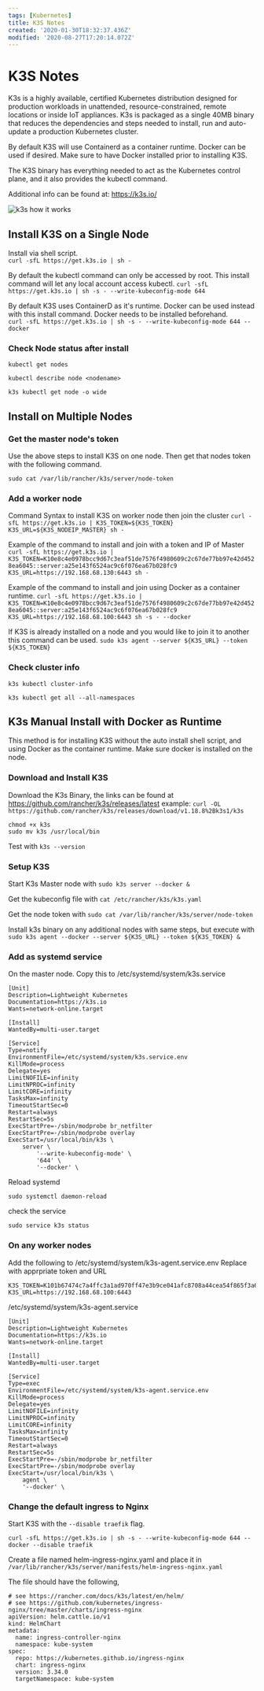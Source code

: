 ```yaml
---
tags: [Kubernetes]
title: K3S Notes
created: '2020-01-30T18:32:37.436Z'
modified: '2020-08-27T17:20:14.072Z'
---
```


# K3S Notes

K3s is a highly available, certified Kubernetes distribution designed for production workloads in unattended, resource-constrained, remote locations or inside IoT appliances. K3s is packaged as a single 40MB binary that reduces the dependencies and steps needed to install, run and auto-update a production Kubernetes cluster.

By default K3S will use Containerd as a container runtime.  Docker can be used if desired.  Make sure to have Docker installed prior to installing K3S.

The K3S binary has everything needed to act as the Kubernetes control plane, and it also provides the kubectl command. 

Additional info can be found at: https://k3s.io/

![k3s how it works](../attachments/how-it-works-k3s.svg)

## Install K3S on a Single Node
Install via shell script.  
`curl -sfL https://get.k3s.io | sh -`

By default the kubectl command can only be accessed by root.  This install command will let any local account access kubectl. 
`curl -sfL https://get.k3s.io | sh -s - --write-kubeconfig-mode 644`

By default K3S uses ContainerD as it's runtime.  Docker can be used instead with this install command.  Docker needs to be installed beforehand.  
`curl -sfL https://get.k3s.io | sh -s - --write-kubeconfig-mode 644 --docker`

### Check Node status after install 
`kubectl get nodes`

`kubectl describe node <nodename>`

`k3s kubectl get node -o wide`

## Install on Multiple Nodes

### Get the master node's token

Use the above steps to install K3S on one node.  Then get that nodes token with the following command. 

`sudo cat /var/lib/rancher/k3s/server/node-token`

### Add a worker node
Command Syntax to install K3S on worker node then join the cluster
`curl -sfL https://get.k3s.io | K3S_TOKEN=${K3S_TOKEN} K3S_URL=${K3S_NODEIP_MASTER} sh -`

Example of the command to install and join with a token and IP of Master
`curl -sfL https://get.k3s.io | K3S_TOKEN=K10e8c4e0978bcc9d67c3eaf51de7576f4980609c2c67de77bb97e42d4528ea6045::server:a25e143f6524ac9c6f076ea67b028fc9 K3S_URL=https://192.168.68.130:6443 sh -`

Example of the command to install and join using Docker as a container runtime. 
`curl -sfL https://get.k3s.io | K3S_TOKEN=K10e8c4e0978bcc9d67c3eaf51de7576f4980609c2c67de77bb97e42d4528ea6045::server:a25e143f6524ac9c6f076ea67b028fc9 K3S_URL=https://192.168.68.100:6443 sh -s - --docker`

If K3S is already installed on a node and you would like to join it to another this command can be used. 
`sudo k3s agent --server ${K3S_URL} --token ${K3S_TOKEN}`

### Check cluster info
`k3s kubectl cluster-info`

`k3s kubectl get all --all-namespaces`



## K3s Manual Install with Docker as Runtime

This method is for installing K3S without the auto install shell script, and using Docker as the container runtime. Make sure docker is installed on the node.

### Download and Install K3S
Download the K3s Binary, the links can be found at https://github.com/rancher/k3s/releases/latest
example:
`curl -OL https://github.com/rancher/k3s/releases/download/v1.18.8%2Bk3s1/k3s`

```
chmod +x k3s 
sudo mv k3s /usr/local/bin
```

Test with 
`k3s --version`

### Setup K3S

Start K3s Master node with
`sudo k3s server --docker &`

Get the kubeconfig file with
`cat /etc/rancher/k3s/k3s.yaml`

Get the node token with
`sudo cat /var/lib/rancher/k3s/server/node-token`

Install k3s binary on any additional nodes with same steps, but execute with
`sudo k3s agent --docker --server ${K3S_URL} --token ${K3S_TOKEN} &`


### Add as systemd service

On the master node.
Copy this to /etc/systemd/system/k3s.service

```
[Unit]
Description=Lightweight Kubernetes
Documentation=https://k3s.io
Wants=network-online.target

[Install]
WantedBy=multi-user.target

[Service]
Type=notify
EnvironmentFile=/etc/systemd/system/k3s.service.env
KillMode=process
Delegate=yes
LimitNOFILE=infinity
LimitNPROC=infinity
LimitCORE=infinity
TasksMax=infinity
TimeoutStartSec=0
Restart=always
RestartSec=5s
ExecStartPre=-/sbin/modprobe br_netfilter
ExecStartPre=-/sbin/modprobe overlay
ExecStart=/usr/local/bin/k3s \
	server \
		'--write-kubeconfig-mode' \
		'644' \
		'--docker' \
```

Reload systemd

`sudo systemctl daemon-reload`

check the service

`sudo service k3s status`


### On any worker nodes

Add the following to /etc/systemd/system/k3s-agent.service.env 
Replace with apprpriate token and URL

```
K3S_TOKEN=K101b67474c7a4ffc3a1ad970ff47e3b9ce041afc8708a44cea54f865f3a6b28e52::server:3f88109869142782e1ee156cccf84d5c
K3S_URL=https://192.168.68.100:6443
```

/etc/systemd/system/k3s-agent.service
```
[Unit]
Description=Lightweight Kubernetes
Documentation=https://k3s.io
Wants=network-online.target

[Install]
WantedBy=multi-user.target

[Service]
Type=exec
EnvironmentFile=/etc/systemd/system/k3s-agent.service.env
KillMode=process
Delegate=yes
LimitNOFILE=infinity
LimitNPROC=infinity
LimitCORE=infinity
TasksMax=infinity
TimeoutStartSec=0
Restart=always
RestartSec=5s
ExecStartPre=-/sbin/modprobe br_netfilter
ExecStartPre=-/sbin/modprobe overlay
ExecStart=/usr/local/bin/k3s \
	agent \
	'--docker' \
```


### Change the default ingress to Nginx

Start K3S with the `--disable traefik` flag.  

`curl -sfL https://get.k3s.io | sh -s - --write-kubeconfig-mode 644 --docker --disable traefik`

Create a file named helm-ingress-nginx.yaml and place it in `/var/lib/rancher/k3s/server/manifests/helm-ingress-nginx.yaml`

The file should have the following, 

```
# see https://rancher.com/docs/k3s/latest/en/helm/  
# see https://github.com/kubernetes/ingress-nginx/tree/master/charts/ingress-nginx  
apiVersion: helm.cattle.io/v1  
kind: HelmChart  
metadata:  
  name: ingress-controller-nginx  
  namespace: kube-system  
spec:  
  repo: https://kubernetes.github.io/ingress-nginx  
  chart: ingress-nginx  
  version: 3.34.0  
  targetNamespace: kube-system
 ```
 
 